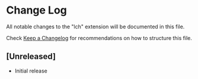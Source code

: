# Change Log

All notable changes to the "lch" extension will be documented in this file.

Check [Keep a Changelog](http://keepachangelog.com/) for recommendations on how to structure this file.

## [Unreleased]

- Initial release